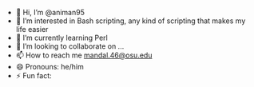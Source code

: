 - 👋 Hi, I’m @animan95
- 👀 I’m interested in Bash scripting, any kind of scripting that makes my life easier
- 🌱 I’m currently learning Perl
- 💞️ I’m looking to collaborate on ...
- 📫 How to reach me mandal.46@osu.edu
- 😄 Pronouns: he/him
- ⚡ Fun fact: 

<!---
animan95/animan95 is a ✨ special ✨ repository because its `README.md` (this file) appears on your GitHub profile.
You can click the Preview link to take a look at your changes.
--->
